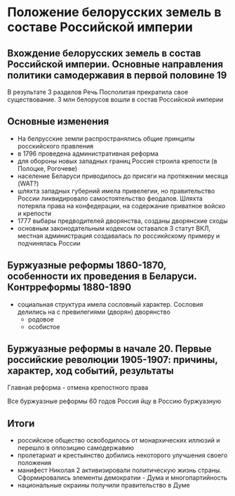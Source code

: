 # Положение белорусских земель в составе Российской империи

## Вхождение белорусских земель в состав Российской империи. Основные направления политики самодержавия в первой половине 19

В результате 3 разделов Речь Посполитая прекратила свое существование. 3 млн белорусов вошли в состав Российской империи

## Основные изменения

- На белрусские земли распространялись общие принципы росскийского правления
- в 1796 проведена административная реформа
- для обороны новых западных границ Россия строила крепости (в Полоцке, Рогочеве)
- население Беларуси приводилось до присяги на протяжении месяца (WAT?)
- шляхта западных губерний имела привелегии, но правительство России ликвидировало самостоятельство феодалов. Шляхта потеряла права на конфедерации, на содержание приватное войско и крепости
- 1777 выбары предводителей дворянства, созданы дворянские сходы 
- основным законодательным кодексом оставался 3 статут ВКЛ, местная администрация создавалась по россикйскому примеру и подчинялась России

## Буржуазные реформы 1860-1870, особенности их проведения в Беларуси. Контрреформы 1880-1890

- социальная структура имела сословный характер. Сословия делились на с превилегиями (дворян)
  дворянство
  - родовое
  - особистое

## Буржуазные реформы в начале 20. Первые российские революции 1905-1907: причины, характер, ход событий, результаты

Главная реформа - отмена крепостного права

Все буржуазные реформы 60 годов Россия йцу в Россию буржуазную

## Итоги

- российское общество освободилось от монархических иллюзий и перешло в оппозицию самодержавию
- пролетариат и крестьянство добились некоторого улучшения своего положения
- манифест Николая 2 активизировали политическую жизнь страны. Сформировались элементы демократии - Дума и многопартийность
- национальные окраины получили правительство в Думе
